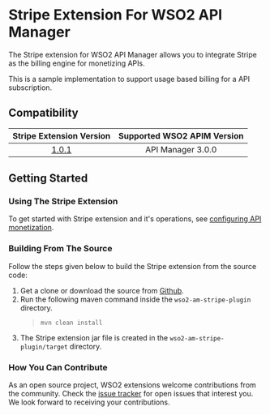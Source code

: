 # Stripe Extension For WSO2 API Manager

The Stripe extension for WSO2 API Manager allows you to integrate Stripe as the billing engine for monetizing APIs.

This is a sample implementation to support usage based billing for a API subscription.

## Compatibility

| Stripe Extension Version | Supported WSO2 APIM Version |
| :-------------: | :---------------:|
| [1.0.1](https://github.com/wso2-extensions/wso2-am-stripe-plugin/tree/v1.0.1) | API Manager 3.0.0 


## Getting Started

### Using The Stripe Extension

To get started with Stripe extension and it's operations, see [configuring API monetization](https://apim.docs.wso2.com/en/next/Learn/APIMonetization/monetizing-an-api/).

### Building From The Source

Follow the steps given below to build the Stripe extension from the source code:

1. Get a clone or download the source from [Github](https://github.com/wso2-extensions/wso2-am-stripe-plugin).
2. Run the following maven command inside the `wso2-am-stripe-plugin` directory.
    >`mvn clean install`
3. The Stripe extension jar file is created in the `wso2-am-stripe-plugin/target` directory.

### How You Can Contribute

As an open source project, WSO2 extensions welcome contributions from the community.
Check the [issue tracker](https://github.com/wso2-extensions/wso2-am-stripe-plugin/issues) for open issues that interest you. We look forward to receiving your contributions.
